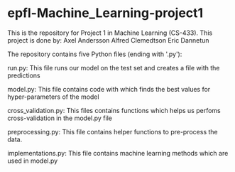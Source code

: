 # epfl-Machine_Learning-project1

This is the repository for Project 1 in Machine Learning (CS-433). This project is done by:
Axel Andersson
Alfred Clemedtson
Eric Dannetun

The repository contains five Python files (ending with '.py'):

run.py: This file runs our model on the test set and creates a file with the predictions

model.py: This file contains code with which finds the best values for hyper-parameters of the model

cross_validation.py: This files contains functions which helps us perfoms cross-validation in the model.py file

preprocessing.py: This file contains helper functions to pre-process the data.

implementations.py: This file contains machine learning methods which are used in model.py
